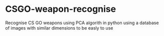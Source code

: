 # CSGO-weapon-recognise
Recognise CS GO weapons using PCA algorith in python using a database of images with similar dimensions to be easly to use
